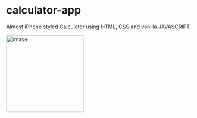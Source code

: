 # calculator-app
 Almost iPhone styled Calculator using HTML, CSS and vanilla JAVASCRIPT.
 
 <img width="208" alt="image" src="https://user-images.githubusercontent.com/102374706/170829914-65e0cd2d-270b-4201-ba5f-884ab6565900.png">

